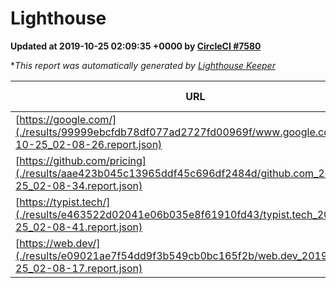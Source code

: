 
# Lighthouse

**Updated at 2019-10-25 02:09:35 +0000 by [CircleCI #7580](https://circleci.com/gh/ItinerisLtd/lighthouse-keeper-example/7580)**

**This report was automatically generated by [Lighthouse Keeper](https://github.com/itinerisltd/lighthouse-keeper)*

| URL | Performance | Accessibility | Best Practices | SEO | PWA | Updated At |
| --- | --- | --- | --- | --- | --- | --- |
| [https://google.com/](./results/99999ebcfdb78df077ad2727fd00969f/www.google.com_2019-10-25_02-08-26.report.json) | 0.94 | 0.86 | 0.93 | 0.83 | 0.56 | 2019-10-25T02:08:26.468Z |
| [https://github.com/pricing](./results/aae423b045c13965ddf45c696df2484d/github.com_2019-10-25_02-08-34.report.json) | 0.7 | 0.93 | 0.93 | 0.92 | 0.56 | 2019-10-25T02:08:34.001Z |
| [https://typist.tech/](./results/e463522d02041e06b035e8f61910fd43/typist.tech_2019-10-25_02-08-41.report.json) |  |  |  |  |  | 2019-10-25T02:08:41.866Z |
| [https://web.dev/](./results/e09021ae7f54dd9f3b549cb0bc165f2b/web.dev_2019-10-25_02-08-17.report.json) | 0.87 | 0.9 | 1 | 0.97 | 1 | 2019-10-25T02:08:17.866Z |
